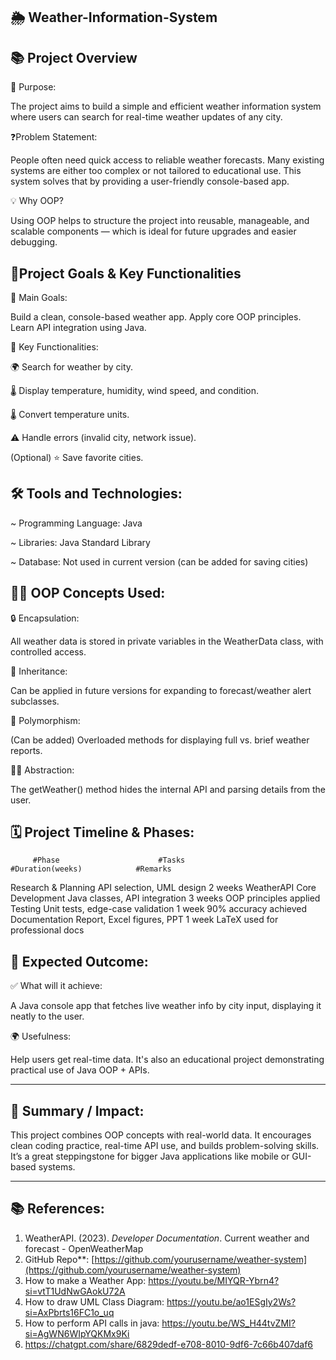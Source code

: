 ## 🌦️ Weather-Information-System 

## 📚 Project Overview

🎯 Purpose:

The project aims to build a simple and efficient weather information system where users can search for real-time weather updates of any city.

❓Problem Statement:

People often need quick access to reliable weather forecasts. Many existing systems are either too complex or not tailored to educational use. This system solves that by providing a user-friendly console-based app.

💡 Why OOP?

Using OOP helps to structure the project into reusable, manageable, and scalable components — which is ideal for future upgrades and easier debugging.


## 🎯Project Goals & Key Functionalities

🥅 Main Goals:

Build a clean, console-based weather app.
Apply core OOP principles.
Learn API integration using Java.

🔑 Key Functionalities:

🌍 Search for weather by city.

🌡️ Display temperature, humidity, wind speed, and condition.

🌡️ Convert temperature units.

⚠️ Handle errors (invalid city, network issue).

(Optional) ⭐ Save favorite cities.


## 🛠️ Tools and Technologies:

  ~ Programming Language: Java

 ~ Libraries: Java Standard Library

 ~ Database: Not used in current version (can be added for saving cities)


## 🧑‍💻 OOP Concepts Used:

🔒 Encapsulation:

All weather data is stored in private variables in the WeatherData class, with controlled access.

🧬 Inheritance:

Can be applied in future versions for expanding to forecast/weather alert subclasses.

🔄 Polymorphism:

(Can be added) Overloaded methods for displaying full vs. brief weather reports.

🕵️‍♂️ Abstraction:

The getWeather() method hides the internal API and parsing details from the user.


## 🗓️ Project Timeline & Phases:

         #Phase	                     #Tasks	                     #Duration(weeks)	         #Remarks
   Research & Planning       API selection, UML design	            2 weeks	              WeatherAPI
    Core Development	      Java classes, API integration	          3 weeks	         OOP principles applied
        Testing	          Unit tests, edge-case validation	        1 week          	90% accuracy achieved
     Documentation	         Report, Excel figures, PPT 	          1 week       	LaTeX used for professional docs
	




## 🎯 Expected Outcome:

✅ What will it achieve:

A Java console app that fetches live weather info by city input, displaying it neatly to the user.

🌍 Usefulness:

Help users get real-time data. It's also an educational project demonstrating practical use of Java OOP + APIs.


---

## 📜 Summary / Impact:

This project combines OOP concepts with real-world data. It encourages clean coding practice, real-time API use, and builds problem-solving skills. It’s a great steppingstone for bigger Java applications like mobile or GUI-based systems.


---

## 📚 References:

1. WeatherAPI. (2023). *Developer Documentation*. 
Current weather and forecast - OpenWeatherMap
2. GitHub Repo**: [https://github.com/yourusername/weather-system](https://github.com/yourusername/weather-system)  
3. How to make a Weather App:
 https://youtu.be/MIYQR-Ybrn4?si=vtT1UdNwGAokU72A
4. How to draw UML Class Diagram:
https://youtu.be/ao1ESgIy2Ws?si=AxPbrts16FC1o_uq
5. How to perform API calls in java:
https://youtu.be/WS_H44tvZMI?si=AgWN6WIpYQKMx9Ki
6. https://chatgpt.com/share/6829dedf-e708-8010-9df6-7c66b407daf6




